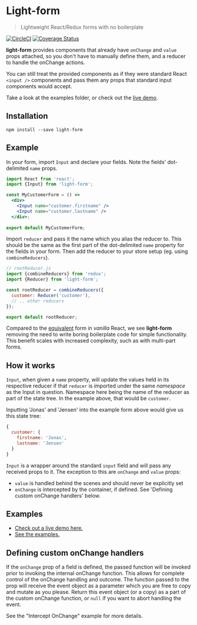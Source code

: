 Light-form
=========================
> Lightweight React/Redux forms with no boilerplate

[![CircleCI](https://circleci.com/gh/j0nas/light-form/tree/master.svg?style=shield)](https://circleci.com/gh/j0nas/light-form/tree/master)
[![Coverage Status](https://coveralls.io/repos/github/j0nas/light-form/badge.svg?branch=feature%2Fadd-other-input-components)](https://coveralls.io/github/j0nas/light-form?branch=feature%2Fadd-other-input-components)

**light-form** provides components that already have `onChange` and `value` props attached,
 so you don't have to manually define them, and a reducer to handle the onChange actions.

You can still treat the provided components as if they were standard React `<input />` 
components and pass them any props that standard input components would accept. 

Take a look at the examples folder, or check out the [live demo][surge].

## Installation
```
npm install --save light-form  
```

## Example
In your form, import `Input` and declare your fields. Note the fields' dot-delimited `name` props.
```jsx harmony
import React from 'react';
import {Input} from 'light-form';

const MyCustomerForm = () =>
  <div>
    <Input name="customer.firstname" />
    <Input name="customer.lastname" />
  </div>;
    
export default MyCustomerForm;
```

Import `reducer` and pass it the name which you alias the reducer to. This should be the same
as the first part of the dot-delimited `name` property for the fields in your form.
Then add the reducer to your store setup (eg. using ``combineReducers``).
```jsx harmony
// rootReducer.js
import {combineReducers} from 'redux';
import {Reducer} from 'light-form';

const rootReducer = combineReducers({
  customer: Reducer('customer'),
  // .. other reducers
});

export default rootReducer;
```
Compared to the [equivalent][vanilla gist] form in *vanilla* React, we see **light-form**
removing the need to write boring boilerplate code for simple functionality. This benefit
scales with increased complexity, such as with multi-part forms. 

## How it works
`Input`, when given a `name` property, will update the values held in its respective reducer if that 
`reducer` is imported under the same *namespace* as the Input in question. Namespace here being
the name of the reducer as part of the state tree. In the example above, that would be `customer`.

Inputting 'Jonas' and 'Jensen' into the example form above would give us this state tree:
```js
{
  customer: {
    firstname: 'Jonas',
    lastname: 'Jensen'
  }
}
```
 
`Input` is a wrapper around the standard ``input`` field and will pass any received props to it.
The exception to this are `onChange` and `value` props:
*  `value` is handled behind the scenes and should never be explicitly set
*  `onChange` is intercepted by the container, if defined. See 'Defining custom onChange handlers' below.

## Examples
*  [Check out a live demo here.][surge]  
*  [See the examples.][examples]

## Defining custom onChange handlers
If the `onChange` prop of a field is defined, the passed function will be invoked prior
to invoking the internal onChange function. This allows for complete control of the onChange
handling and outcome. The function passed to the prop will receive the event object as a parameter
which you are free to copy and mutate as you please. Return this event object (or a copy) as a part 
of the custom onChange function, or `null` if you want to abort handling the event.  

See the "Intercept OnChange" example for more details.

[vanilla gist]: https://gist.github.com/j0nas/d597b3e7f6a6718f9c7c8ea0734d8c47
[surge]: http://light-form.surge.sh
[examples]: https://github.com/j0nas/light-form/tree/master/examples